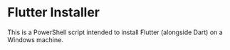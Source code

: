 # Flutter Installer
This is a PowerShell script intended to install Flutter (alongside Dart) on a Windows machine. 